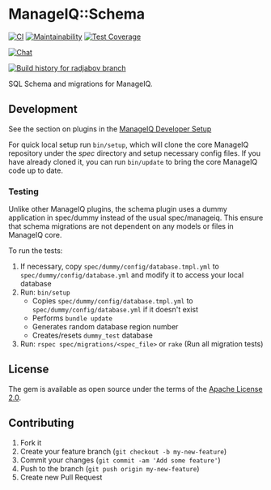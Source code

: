 # ManageIQ::Schema

[![CI](https://github.com/ManageIQ/manageiq-schema/actions/workflows/ci.yaml/badge.svg?branch=radjabov)](https://github.com/ManageIQ/manageiq-schema/actions/workflows/ci.yaml)
[![Maintainability](https://api.codeclimate.com/v1/badges/f7888b08eb72806b2860/maintainability)](https://codeclimate.com/github/ManageIQ/manageiq-schema/maintainability)
[![Test Coverage](https://api.codeclimate.com/v1/badges/f7888b08eb72806b2860/test_coverage)](https://codeclimate.com/github/ManageIQ/manageiq-schema/test_coverage)

[![Chat](https://badges.gitter.im/Join%20Chat.svg)](https://gitter.im/ManageIQ/manageiq-schema?utm_source=badge&utm_medium=badge&utm_campaign=pr-badge&utm_content=badge)

[![Build history for radjabov branch](https://buildstats.info/github/chart/ManageIQ/manageiq-schema?branch=radjabov&buildCount=50&includeBuildsFromPullRequest=false&showstats=false)](https://github.com/ManageIQ/manageiq-schema/actions?query=branch%3Amaster)

SQL Schema and migrations for ManageIQ.

## Development

See the section on plugins in the [ManageIQ Developer Setup](http://manageiq.org/docs/guides/developer_setup/plugins)

For quick local setup run `bin/setup`, which will clone the core ManageIQ repository under the *spec* directory and setup necessary config files. If you have already cloned it, you can run `bin/update` to bring the core ManageIQ code up to date.

### Testing

Unlike other ManageIQ plugins, the schema plugin uses a dummy application in spec/dummy instead of the usual spec/manageiq. This ensure that schema migrations are not dependent on any models or files in ManageIQ core.

To run the tests:

1. If necessary, copy `spec/dummy/config/database.tmpl.yml` to `spec/dummy/config/database.yml` and modify it to access your local database
2. Run: `bin/setup`
   - Copies `spec/dummy/config/database.tmpl.yml` to `spec/dummy/config/database.yml` if it doesn't exist
   - Performs `bundle update`
   - Generates random database region number
   - Creates/resets `dummy_test` database
3. Run: `rspec spec/migrations/<spec_file>` or `rake` (Run all migration tests)

## License

The gem is available as open source under the terms of the [Apache License 2.0](http://www.apache.org/licenses/LICENSE-2.0).

## Contributing

1. Fork it
2. Create your feature branch (`git checkout -b my-new-feature`)
3. Commit your changes (`git commit -am 'Add some feature'`)
4. Push to the branch (`git push origin my-new-feature`)
5. Create new Pull Request
